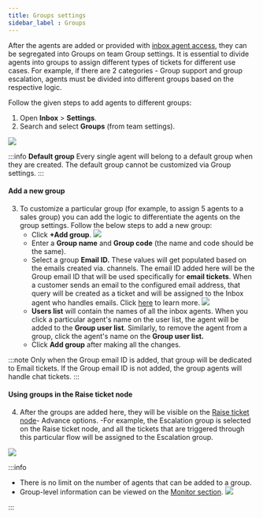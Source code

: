 ```yaml
---
title: Groups settings
sidebar_label : Groups 
---
```




After the agents are added or provided with [inbox agent access](https://docs.yellow.ai/docs/platform_concepts/inbox/inbox#21-add-support-agent-on-the-platform), they can be segregated into Groups on team Group settings.
It is essential to divide agents into groups to assign different types of tickets for different use cases. 
For example, if there are 2 categories - Group support and group escalation, agents must be divided into different groups based on the respective logic. 

Follow the given steps to add agents to different groups:

1. Open **Inbox** > **Settings**. 
2. Search and select **Groups** (from team settings).

![](https://i.imgur.com/UABe1PU.png)


:::info
**Default group**
Every single agent will belong to a default group when they are created. The default group cannot be customized via Group settings. 
:::

#### **Add a new group**

3. To customize a particular group (for example, to assign 5 agents to a sales group) you can add the logic to differentiate the agents on the group settings. Follow the below steps to add a new group:   
	- Click **+Add group**.  ![](https://i.imgur.com/3BJ0Nco.png)
	-  Enter a **Group name** and **Group code** (the name and code should be the same). 
	- Select a group **Email ID.** These values will get populated based on the emails created via. channels. The email ID added here will be the Group email ID that will be used specifically for **email tickets**.  When a customer sends an email to the configured email address, that query will be created as a ticket and will be assigned to the Inbox agent who handles emails. Click [here](https://docs.yellow.ai/docs/platform_concepts/channelConfiguration/email-outbound) to learn more. 
	![](https://i.imgur.com/9RN7M6G.png)
	- **Users list** will contain the names of all the inbox agents. When you click a particular agent's name on the user list, the agent will be added to the **Group user list**.  Similarly, to remove the agent from a group, click the agent's name on the **Group user list.** 
	- Click **Add group** after making all the changes. 

:::note
Only when the Group email ID is added, that group will be dedicated to Email tickets. If the Group email ID is not added, the group agents will handle chat tickets. 
:::

#### **Using groups in the Raise ticket node**

4. After the groups are added here, they will be visible on the [Raise ticket node](https://docs.yellow.ai/docs/platform_concepts/studio/build/nodes/action-nodes#17-raise-ticket)- Advance options. 
	-For example, the Escalation group is selected on the Raise ticket node, and all the tickets that are triggered through this particular flow will be assigned to the Escalation group. 

![](https://i.imgur.com/Ba6S98Z.png)

:::info
- There is no limit on the number of agents that can be added to a group. 
- Group-level information can be viewed on the [Monitor section](https://docs.yellow.ai/docs/platform_concepts/inbox/monitor#3-teams). 
![](https://i.imgur.com/KHRBGMP.png)

:::

